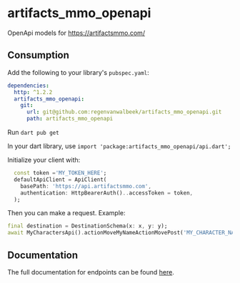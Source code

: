 # artifacts_mmo_openapi
OpenApi models for https://artifactsmmo.com/

## Consumption

Add the following to your library's `pubspec.yaml`:

```yaml
dependencies:
  http: ^1.2.2
  artifacts_mmo_openapi:
    git:
      url: git@github.com:regenvanwalbeek/artifacts_mmo_openapi.git
      path: artifacts_mmo_openapi
```

Run `dart pub get`

In your dart library, use `import 'package:artifacts_mmo_openapi/api.dart';` 

Initialize your client with:

```dart
  const token ='MY_TOKEN_HERE';
  defaultApiClient = ApiClient(
    basePath: 'https://api.artifactsmmo.com',
    authentication: HttpBearerAuth()..accessToken = token,
  );
```

Then you can make a request. Example:

```dart
final destination = DestinationSchema(x: x, y: y);
await MyCharactersApi().actionMoveMyNameActionMovePost('MY_CHARACTER_NAME', destination);
```

## Documentation

The full documentation for endpoints can be found [here](artifacts_mmo_openapi/README.md).